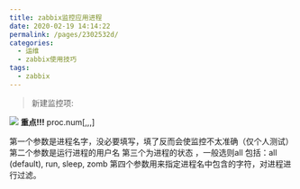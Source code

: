 ```yaml
---
title: zabbix监控应用进程
date: 2020-02-19 14:14:22
permalink: /pages/2302532d/
categories:
  - 运维
  - zabbix使用技巧
tags:
  - zabbix
---
```


>新建监控项:

![](https://cdn.jsdelivr.net/gh/summerking1/image@main/51.png)
**重点!!!**
proc.num[<name>,<user>,<state>,<cmdline>]

<name>第一个参数是进程名字，没必要填写，填了反而会使监控不太准确（仅个人测试）
<user>第二个参数是运行进程的用户名
<state>第三个为进程的状态 ，一般选则all 包括：all (default), run, sleep, zomb
<cmdline>第四个参数用来指定进程名中包含的字符，对进程进行过滤。